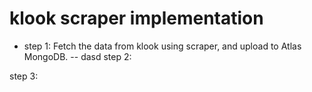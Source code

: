 # klook scraper implementation
 - step 1: Fetch the data from klook using scraper, and upload to Atlas MongoDB.
 -- dasd
step 2:

step 3:
